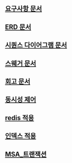 ## [요구사항 문서](./requirement.md)

## [ERD 문서](./ERD.md)

## [시퀀스 다이어그램 문서](./sequence_diagram.md)

## [스웨거 문서](./swagger.md)

## [회고 문서](./retrospect.md)

## [동시성 제어](./lock.md)

## [redis 적용](./redis.md)

## [인덱스 적용](./index.md)

## [MSA_트랜잭션](./msa_transaction.md)
